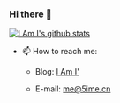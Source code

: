 ### Hi there 👋

[![I Am I's github stats](https://github-readme-stats.vercel.app/api?bg_color=151515&text_color=9f9f9f&icon_color=79ff97&title_color=fff&username=5ime&show_icons=true&count_private=true)](https://github.com/5ime/5ime)

- 📫 How to reach me: 

  * Blog: [I Am I'](https://5ime.cn)
  
  * E-mail: me@5ime.cn
  
 

<!--
**5ime/5ime** is a ✨ _special_ ✨ repository because its `README.md` (this file) appears on your GitHub profile.

Here are some ideas to get you started:

- 🔭 I’m currently working on ...
- 🌱 I’m currently learning ...
- 👯 I’m looking to collaborate on ...
- 🤔 I’m looking for help with ...
- 💬 Ask me about ...
- 📫 How to reach me: ...
- 😄 Pronouns: ...
- ⚡ Fun fact: ...
-->
